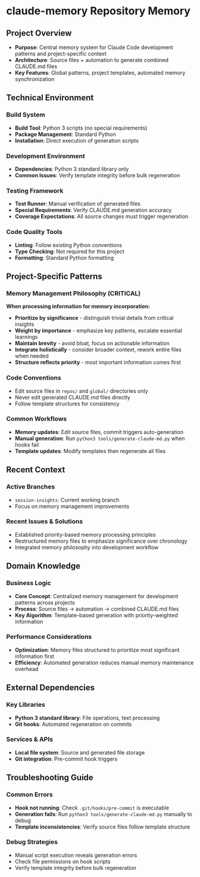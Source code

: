 # claude-memory Repository Memory

## Project Overview

- **Purpose**: Central memory system for Claude Code development patterns and project-specific context
- **Architecture**: Source files + automation to generate combined CLAUDE.md files
- **Key Features**: Global patterns, project templates, automated memory synchronization

## Technical Environment

### Build System

- **Build Tool**: Python 3 scripts (no special requirements)
- **Package Management**: Standard Python
- **Installation**: Direct execution of generation scripts

### Development Environment

- **Dependencies**: Python 3 standard library only
- **Common Issues**: Verify template integrity before bulk regeneration

### Testing Framework

- **Test Runner**: Manual verification of generated files
- **Special Requirements**: Verify CLAUDE.md generation accuracy
- **Coverage Expectations**: All source changes must trigger regeneration

### Code Quality Tools

- **Linting**: Follow existing Python conventions
- **Type Checking**: Not required for this project
- **Formatting**: Standard Python formatting

## Project-Specific Patterns

### Memory Management Philosophy (CRITICAL)

**When processing information for memory incorporation:**

- **Prioritize by significance** - distinguish trivial details from critical insights
- **Weight by importance** - emphasize key patterns, escalate essential learnings
- **Maintain brevity** - avoid bloat, focus on actionable information
- **Integrate holistically** - consider broader context, rework entire files when needed
- **Structure reflects priority** - most important information comes first

### Code Conventions

- Edit source files in `repos/` and `global/` directories only
- Never edit generated CLAUDE.md files directly
- Follow template structures for consistency

### Common Workflows

- **Memory updates**: Edit source files, commit triggers auto-generation
- **Manual generation**: Run `python3 tools/generate-claude-md.py` when hooks fail
- **Template updates**: Modify templates then regenerate all files

## Recent Context

### Active Branches

- `session-insights`: Current working branch
- Focus on memory management improvements

### Recent Issues & Solutions

- Established priority-based memory processing principles
- Restructured memory files to emphasize significance over chronology
- Integrated memory philosophy into development workflow

## Domain Knowledge

### Business Logic

- **Core Concept**: Centralized memory management for development patterns across projects
- **Process**: Source files → automation → combined CLAUDE.md files
- **Key Algorithm**: Template-based generation with priority-weighted information

### Performance Considerations

- **Optimization**: Memory files structured to prioritize most significant information first
- **Efficiency**: Automated generation reduces manual memory maintenance overhead

## External Dependencies

### Key Libraries

- **Python 3 standard library**: File operations, text processing
- **Git hooks**: Automated regeneration on commits

### Services & APIs

- **Local file system**: Source and generated file storage
- **Git integration**: Pre-commit hook triggers

## Troubleshooting Guide

### Common Errors

- **Hook not running**: Check `.git/hooks/pre-commit` is executable
- **Generation fails**: Run `python3 tools/generate-claude-md.py` manually to debug
- **Template inconsistencies**: Verify source files follow template structure

### Debug Strategies

- Manual script execution reveals generation errors
- Check file permissions on hook scripts
- Verify template integrity before bulk regeneration

